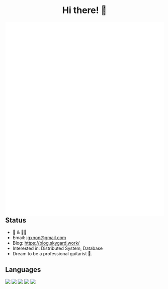 <h1 align="center">Hi there! 👋</h1>

<img align='left' src='github-metrics.svg'>

## Status

- 🎸 & 👨‍💻
- Email: igxnon@gmail.com
- Blog: https://blog.skygard.work/
- Interested in: Distributed System, Database
- Dream to be a professional guitarist 🤤.

## Languages

![](https://img.shields.io/badge/-Rust-black?style=for-the-badge&logo=rust)
![](https://img.shields.io/badge/-Python-black?style=for-the-badge&logo=python)
![](https://img.shields.io/badge/-Golang-black?style=for-the-badge&logo=go)
![](https://img.shields.io/badge/-Java-black?style=for-the-badge&logo=openjdk)
![](https://img.shields.io/badge/-Kotlin-black?style=for-the-badge&logo=kotlin)
